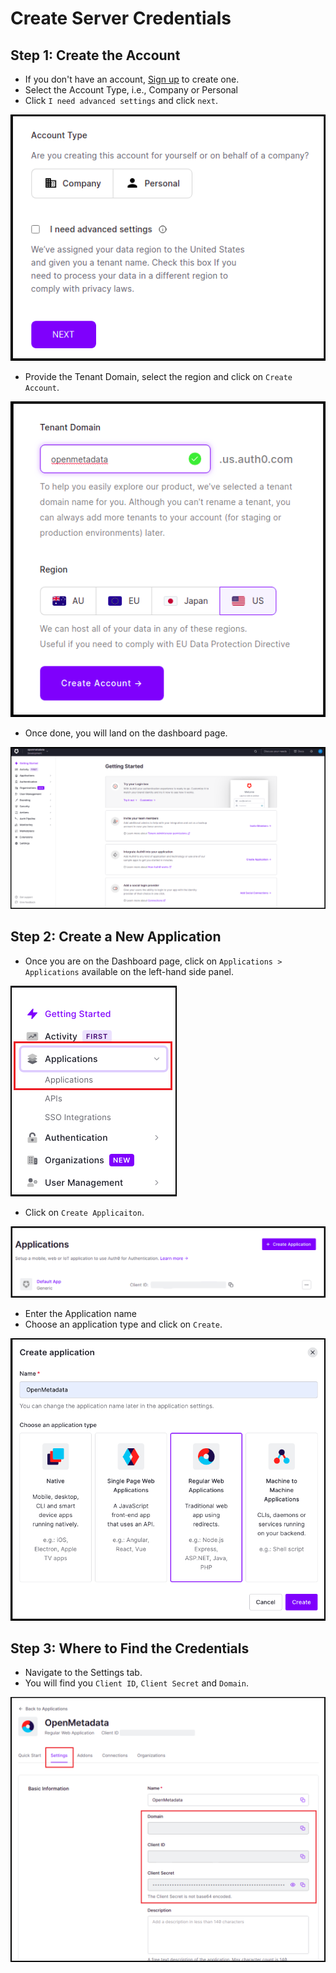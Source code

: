 # Create Server Credentials

## Step 1: Create the Account

* If you don't have an account, [Sign up](https://auth0.com/signup) to create one.
* Select the Account Type, i.e., Company or Personal
* Click `I need advanced settings` and click `next`.

![](<../../../.gitbook/assets/image (31) (1).png>)

* Provide the Tenant Domain, select the region and click on `Create Account`.

![](<../../../.gitbook/assets/image (41) (2).png>)

* Once done, you will land on the dashboard page.

![](<../../../.gitbook/assets/image (23) (2) (1).png>)

## Step 2: Create a New Application

* Once you are on the Dashboard page, click on `Applications > Applications` available on the left-hand side panel.

![](<../../../.gitbook/assets/image (78) (1) (4).png>)

* Click on `Create Applicaiton`.

![](<../../../.gitbook/assets/image (33) (2).png>)

* Enter the Application name
* Choose an application type and click on `Create`.

![](<../../../.gitbook/assets/image (11) (2) (1) (1).png>)

## Step 3: Where to Find the Credentials

* Navigate to the Settings tab.
* You will find you `Client ID`, `Client Secret` and `Domain`.

![](<../../../.gitbook/assets/image (53) (1).png>)
